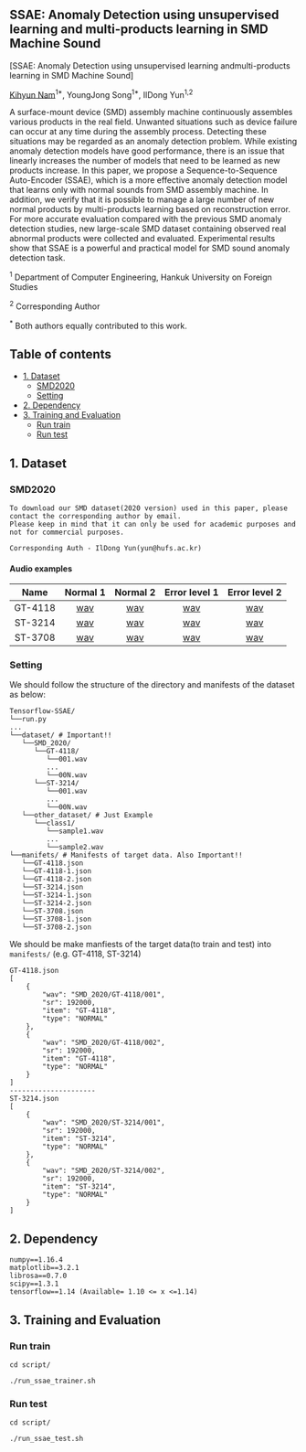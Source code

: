 ## SSAE: Anomaly Detection using unsupervised learning and multi-products learning in SMD Machine Sound

[SSAE: Anomaly Detection using unsupervised learning andmulti-products learning in SMD Machine Sound]

[Kihyun Nam](https://github.com/DevKiHyun)<sup>1*</sup>, YoungJong Song<sup>1*</sup>, IlDong Yun<sup>1,2</sup> 

A surface-mount device (SMD) assembly machine continuously assembles various products in the real field. Unwanted situations such as device failure can occur at any time during the assembly process. Detecting these situations may be regarded as an anomaly detection problem. While existing anomaly detection models have good performance, there is an issue that linearly increases the number of models that need to be learned as new products increase. In this paper, we propose a Sequence-to-Sequence Auto-Encoder (SSAE), which is a more effective anomaly detection model that learns only with normal sounds from SMD assembly machine. In addition, we verify that it is possible to manage a large number of new normal products by multi-products learning based on reconstruction error. For more accurate evaluation compared with the previous SMD anomaly detection studies, new large-scale SMD dataset containing observed real abnormal products were collected and evaluated. Experimental results show that SSAE is a powerful and practical model for SMD sound anomaly detection task.

<sup>1</sup> Department of Computer Engineering, Hankuk University on Foreign Studies <p>
<sup>2</sup> Corresponding Author <p>
<sup>*</sup> Both authors equally contributed to this work.
  
  
## Table of contents 
* [1. Dataset](#1-dataset)
    + [SMD2020](#smd2020)
    + [Setting](#setting)
* [2. Dependency](#2-dependency)
* [3. Training and Evaluation](#3-training-and-evaluation)
    + [Run train](#run-train)
    + [Run test](#run-test)

## 1. Dataset

### SMD2020
```
To download our SMD dataset(2020 version) used in this paper, please contact the corresponding author by email.
Please keep in mind that it can only be used for academic purposes and not for commercial purposes.

Corresponding Auth - IlDong Yun(yun@hufs.ac.kr) 
```

#### Audio examples

| Name | Normal 1 | Normal 2 | Error level 1 | Error level 2|
| :---: | :-----: | :------: | :------------: | :-----------: |
| GT-4118 | [wav](https://github.com/HUFS-VLab/Tensorflow-SSAE/blob/master/dataset/SMD_2020/GT-4118/001.wav) | [wav](https://github.com/HUFS-VLab/Tensorflow-SSAE/blob/master/dataset/SMD_2020/GT-4118/002.wav) | [wav](https://github.com/HUFS-VLab/Tensorflow-SSAE/blob/master/dataset/SMD_2020/GT-4118-1/001.wav) | [wav](https://github.com/HUFS-VLab/Tensorflow-SSAE/blob/master/dataset/SMD_2020/GT-4118-2/001.wav) |
| ST-3214 | [wav](https://github.com/HUFS-VLab/Tensorflow-SSAE/blob/master/dataset/SMD_2020/ST-3214/001.wav) | [wav](https://github.com/HUFS-VLab/Tensorflow-SSAE/blob/master/dataset/SMD_2020/ST-3214/002.wav) | [wav](https://github.com/HUFS-VLab/Tensorflow-SSAE/blob/master/dataset/SMD_2020/ST-3214-1/001.wav) | [wav](https://github.com/HUFS-VLab/Tensorflow-SSAE/blob/master/dataset/SMD_2020/ST-3214-2/001.wav) |
| ST-3708 | [wav](https://github.com/HUFS-VLab/Tensorflow-SSAE/blob/master/dataset/SMD_2020/ST-3708/001.wav) | [wav](https://github.com/HUFS-VLab/Tensorflow-SSAE/blob/master/dataset/SMD_2020/ST-3708/002.wav) | [wav](https://github.com/HUFS-VLab/Tensorflow-SSAE/blob/master/dataset/SMD_2020/ST-3708-1/001.wav) | [wav](https://github.com/HUFS-VLab/Tensorflow-SSAE/blob/master/dataset/SMD_2020/ST-3708-2/001.wav) |


### Setting
We should follow the structure of the directory and manifests of the dataset as below:

```
Tensorflow-SSAE/
└──run.py
...
└──dataset/ # Important!!
   └──SMD_2020/
      └──GT-4118/
         └──001.wav
         ...
         └──00N.wav
      └──ST-3214/
         └──001.wav
         ...
         └──00N.wav
   └──other_dataset/ # Just Example 
      └──class1/
         └──sample1.wav
         ...
         └──sample2.wav
└──manifets/ # Manifests of target data. Also Important!!
   └──GT-4118.json
   └──GT-4118-1.json
   └──GT-4118-2.json
   └──ST-3214.json
   └──ST-3214-1.json
   └──ST-3214-2.json
   └──ST-3708.json
   └──ST-3708-1.json
   └──ST-3708-2.json
```

We should be make manfiests of the target data(to train and test) into `manifests/` (e.g. GT-4118, ST-3214)
```
GT-4118.json
[
    {
        "wav": "SMD_2020/GT-4118/001",
        "sr": 192000,
        "item": "GT-4118",
        "type": "NORMAL"
    },
    {
        "wav": "SMD_2020/GT-4118/002",
        "sr": 192000,
        "item": "GT-4118",
        "type": "NORMAL"
    }
]
---------------------
ST-3214.json
[
    {
        "wav": "SMD_2020/ST-3214/001",
        "sr": 192000,
        "item": "ST-3214",
        "type": "NORMAL"
    },
    {
        "wav": "SMD_2020/ST-3214/002",
        "sr": 192000,
        "item": "ST-3214",
        "type": "NORMAL"
    }
]
```

## 2. Dependency
```
numpy==1.16.4
matplotlib==3.2.1
librosa==0.7.0
scipy==1.3.1
tensorflow==1.14 (Available= 1.10 <= x <=1.14)
```

## 3. Training and Evaluation

### Run train

```
cd script/

./run_ssae_trainer.sh
```

### Run test
```
cd script/

./run_ssae_test.sh
```
